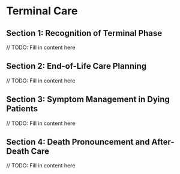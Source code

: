# Terminal Care

## Section 1: Recognition of Terminal Phase
// TODO: Fill in content here

## Section 2: End-of-Life Care Planning
// TODO: Fill in content here

## Section 3: Symptom Management in Dying Patients
// TODO: Fill in content here

## Section 4: Death Pronouncement and After-Death Care
// TODO: Fill in content here
